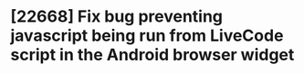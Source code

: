 # [22668] Fix bug preventing javascript being run from LiveCode script in the Android browser widget
